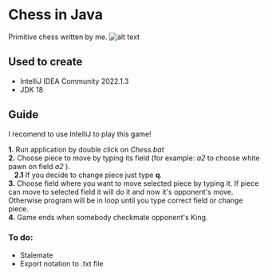 # Chess in Java
Primitive chess written by me.
![alt text](https://github.com/pkorys/java-chess/blop/master/screenshots/chess_printscreen1.png?raw=true)


## Used to create
- IntelliJ IDEA Community 2022.1.3
- JDK 18

## Guide
I recomend to use IntelliJ to play this game!

**1.** Run application by double click on _Chess.bat_ <br>
**2.** Choose piece to move by typing its field (for example: _a2_ to choose white pawn on field _a2_ ).<br>
&nbsp;&nbsp;&nbsp;**2.1** If you decide to change piece just type **q**. <br>
**3.** Choose field where you want to move selected piece by typing it. If piece can move to selected field it will do it and now it's opponent's move. Otherwise program will be in loop until you type correct field or change piece. <br>
**4.** Game ends when somebody checkmate opponent's King.



### To do:
- Stalemate
- Export notation to .txt file
